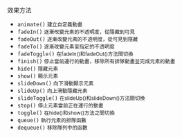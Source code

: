 效果方法
- `animate()` <small>建立自定義動畫</small>
- `fadeIn()` <small>逐漸改變元素的不透明度，從隱藏到可見</small>
- `fadeOut()` <small>逐漸改變元素的不透明度，從可見到隱藏</small>
- `fadeTo()` <small>逐漸改變元素至指定的不透明度</small>
- `fadeToggle()` <small>在fadeIn()和fadeOut()方法間切換</small>
- `finish()` <small>停止當前運行的動畫，移除所有排隊動畫並完成元素的動畫</small>
- `hide()` <small>隱藏元素</small>
- `show()` <small>顯示元素</small>
- `slideDown()` <small>向下滑動顯示元素</small>
- `slideUp()` <small>向上滑動隱藏元素</small>
- `slideToggle()` <small>在slideUp()和slideDown()方法間切換</small>
- `stop()` <small>停止元素當前正在運行的動畫</small>
- `toggle()` <small>在hide()和show()方法之間切換</small>
- `queue()` <small>執行元素的排隊函數</small>
- `dequeue()` <small>移除隊列中的函數</small>